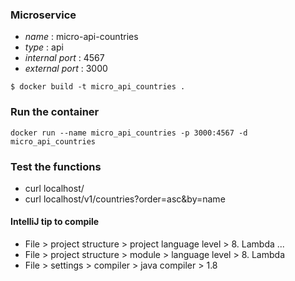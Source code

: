 ### Microservice

* *name* : micro-api-countries
* *type* : api 
* *internal port* : 4567
* *external port* : 3000

```
$ docker build -t micro_api_countries .
```

### Run the container

```
docker run --name micro_api_countries -p 3000:4567 -d micro_api_countries
```

### Test the functions

* curl localhost/
* curl localhost/v1/countries?order=asc&by=name

#### IntelliJ tip to compile

* File > project structure > project language level > 8. Lambda ...
* File > project structure > module > language level > 8. Lambda
* File > settings > compiler > java compiler > 1.8